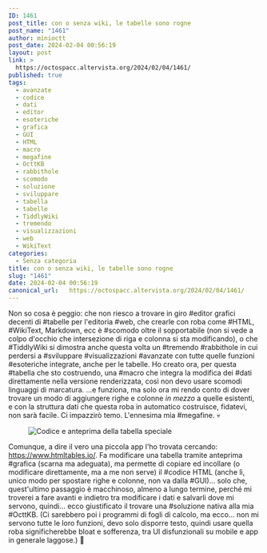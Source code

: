 ```yaml
---
ID: 1461
post_title: con o senza wiki, le tabelle sono rogne
post_name: "1461"
author: minioctt
post_date: 2024-02-04 00:56:19
layout: post
link: >
  https://octospacc.altervista.org/2024/02/04/1461/
published: true
tags:
  - avanzate
  - codice
  - dati
  - editor
  - esoteriche
  - grafica
  - GUI
  - HTML
  - macro
  - megafine
  - OcttKB
  - rabbithole
  - scomodo
  - soluzione
  - sviluppare
  - tabella
  - tabelle
  - TiddlyWiki
  - tremendo
  - visualizzazioni
  - web
  - WikiText
categories:
  - Senza categoria
title: con o senza wiki, le tabelle sono rogne
slug: "1461"
date: 2024-02-04 00:56:19
canonical_url:   https://octospacc.altervista.org/2024/02/04/1461/
---
```

<!-- wp:paragraph -->
<p markdown="1">Non so cosa è peggio: che non riesco a trovare in giro #editor grafici decenti di #tabelle per l'editoria #web, che crearle con roba come #HTML, #WikiText, Markdown, ecc è #scomodo oltre il sopportabile (non si vede a colpo d'occhio che intersezione di riga e colonna si sta modificando), o che #TiddlyWiki si dimostra anche questa volta un #tremendo #rabbithole in cui perdersi a #sviluppare #visualizzazioni #avanzate con tutte quelle funzioni #esoteriche integrate, anche per le tabelle. Ho creato ora, per questa #tabella che sto costruendo, una #macro che integra la modifica dei #dati direttamente nella versione renderizzata, così non devo usare scomodi linguaggi di marcatura. ...e funziona, ma solo ora mi rendo conto di dover trovare un modo di aggiungere righe e colonne <em>in mezzo</em> a quelle esistenti, e con la struttura dati che questa roba in automatico costruisce, fidatevi, non sarà facile. Ci impazzirò temo. L'ennesima mia #megafine. 💀️</p>
<!-- /wp:paragraph -->

<!-- wp:paragraph -->
<p markdown="1"></p>
<!-- /wp:paragraph -->

<!-- wp:image {"id":1462,"sizeSlug":"large","linkDestination":"none"} -->
<figure class="wp-block-image size-large"><img src="https://octospacc.github.io/microblog-mirror/assets/uploads/2024/02/image-2-960x542.png" alt="Codice e anteprima della tabella speciale" class="wp-image-1462"/></figure>
<!-- /wp:image -->

<!-- wp:paragraph -->
<p markdown="1"></p>
<!-- /wp:paragraph -->

<!-- wp:paragraph -->
<p markdown="1">Comunque, a dire il vero una piccola app l'ho trovata cercando: <a href="https://www.htmltables.io/">https://www.htmltables.io/</a>. Fa modificare una tabella tramite anteprima #grafica (scarna ma adeguata), ma permette di copiare ed incollare (o modificare direttamente, ma a me non serve) il #codice HTML (anche lì, unico modo per spostare righe e colonne, non va dalla #GUI)... solo che, quest'ultimo passaggio è macchinoso, almeno a lungo termine, perché mi troverei a fare avanti e indietro tra modificare i dati e salvarli dove mi servono, quindi... ecco giustificato il trovare una #soluzione nativa alla mia #OcttKB. (Ci sarebbero poi i programmi di fogli di calcolo, ma ecco... non mi servono tutte le loro funzioni, devo solo disporre testo, quindi usare quella roba significherebbe bloat e sofferenza, tra UI disfunzionali su mobile e app in generale laggose.) 🤥️</p>
<!-- /wp:paragraph -->